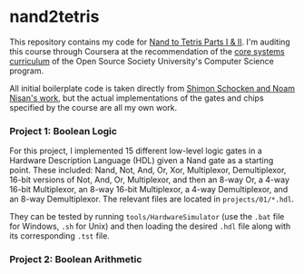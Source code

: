 # nand2tetris
This repository contains my code for [Nand to Tetris Parts I & II](https://www.coursera.org/learn/build-a-computer). I'm auditing this course through Coursera at the recommendation of the [core systems curriculum](https://github.com/ossu/computer-science#core-systems) of the Open Source Society University's Computer Science program.

All initial boilerplate code is taken directly from [Shimon Schocken and Noam Nisan's work](https://www.nand2tetris.org/software), but the actual implementations of the gates and chips specified by the course are all my own work.

### Project 1: Boolean Logic
For this project, I implemented 15 different low-level logic gates in a Hardware Description Language (HDL) given a Nand gate as a starting point. These included: Nand, Not, And, Or, Xor, Multiplexor, Demultiplexor, 16-bit versions of Not, And, Or, Multiplexor, and then an 8-way Or, a 4-way 16-bit Multiplexor, an 8-way 16-bit Multiplexor, a 4-way Demultiplexor, and an 8-way Demultiplexor. The relevant files are located in `projects/01/*.hdl`. 

They can be tested by running `tools/HardwareSimulator` (use the `.bat` file for Windows, `.sh` for Unix) and then loading the desired `.hdl` file along with its corresponding `.tst` file.


### Project 2: Boolean Arithmetic
